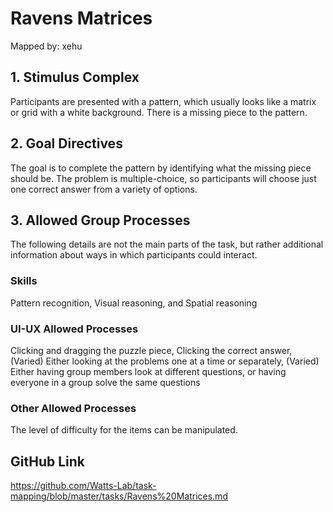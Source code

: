 # Ravens Matrices

Mapped by: xehu 

## 1. Stimulus Complex 
Participants are presented with a pattern, which usually looks like a matrix or grid with a white background. There is a missing piece to the pattern.

## 2. Goal Directives 
The goal is to complete the pattern by identifying what the missing piece should be. The problem is multiple-choice, so participants will choose just one correct answer from a variety of options.

## 3. Allowed Group Processes 
The following details are not the main parts of the task, but rather additional information about ways in which participants could interact.

### Skills 
Pattern recognition, Visual reasoning, and Spatial reasoning

### UI-UX Allowed Processes
Clicking and dragging the puzzle piece, Clicking the correct answer, (Varied) Either looking at the problems one at a time or separately, (Varied) Either having group members look at different questions, or having everyone in a group solve the same questions

### Other Allowed Processes
The level of difficulty for the items can be manipulated.

## GitHub Link 
https://github.com/Watts-Lab/task-mapping/blob/master/tasks/Ravens%20Matrices.md
